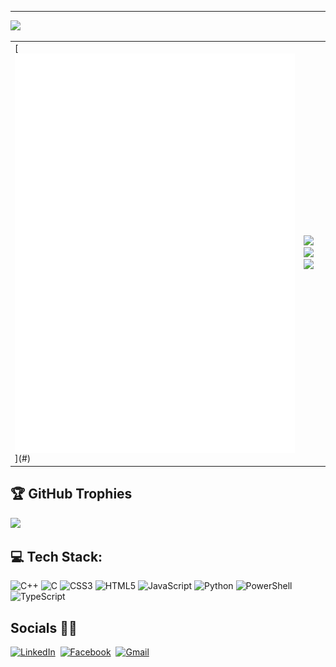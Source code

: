 ---
[![](https://visitcount.itsvg.in/api?id=kshitijkaini&icon=0&color=0)](https://visitcount.itsvg.in)
<table>
  <tr>
    <td>
      [<img align="center" width="1450" alt="General Metrics" src="assets/general.svg">](#)
    </td>
    <td>
      <img src="https://github-readme-stats.vercel.app/api?username=kshitijkaini&theme=radical&hide_border=false&include_all_commits=true&count_private=true" width="400" />
      <img src="https://github-readme-streak-stats.herokuapp.com/?user=kshitijkaini&theme=radical&hide_border=false" width="400" />
      <img src="https://github-readme-stats.vercel.app/api/top-langs/?username=kshitijkaini&theme=radical&hide_border=false&include_all_commits=true&count_private=true&layout=compact" width="400" />
    </td>
  </tr>
</table>

## 🏆 GitHub Trophies
![](https://github-profile-trophy.vercel.app/?username=kshitijkaini&theme=onedark&no-frame=false&no-bg=true&margin-w=4)

<!-- Proudly created with GPRM ( https://gprm.itsvg.in ) -->
## 💻 Tech Stack:
![C++](https://img.shields.io/badge/c++-%2300599C.svg?style=for-the-badge&logo=c%2B%2B&logoColor=white) ![C](https://img.shields.io/badge/c-%2300599C.svg?style=for-the-badge&logo=c&logoColor=white) ![CSS3](https://img.shields.io/badge/css3-%231572B6.svg?style=for-the-badge&logo=css3&logoColor=white) ![HTML5](https://img.shields.io/badge/html5-%23E34F26.svg?style=for-the-badge&logo=html5&logoColor=white) ![JavaScript](https://img.shields.io/badge/javascript-%23323330.svg?style=for-the-badge&logo=javascript&logoColor=%23F7DF1E) ![Python](https://img.shields.io/badge/python-3670A0?style=for-the-badge&logo=python&logoColor=ffdd54) ![PowerShell](https://img.shields.io/badge/PowerShell-%235391FE.svg?style=for-the-badge&logo=powershell&logoColor=white) ![TypeScript](https://img.shields.io/badge/typescript-%23007ACC.svg?style=for-the-badge&logo=typescript&logoColor=white)



## Socials :rocket::star2:
[![LinkedIn](https://img.icons8.com/?size=60&id=13930&format=png&color=000000)](https://www.linkedin.com/in/kshitij-kaini-38278b216/)&nbsp;
[![Facebook](https://img.icons8.com/?size=60&id=13912&format=png&color=000000)](https://www.facebook.com/kshitij.kaini.7/)&nbsp;
[![Gmail](https://img.icons8.com/?size=60&id=EgRndDDLh8kS&format=png&color=000000)](mailto:kshitijkaini@gmail.com)&nbsp;



  







